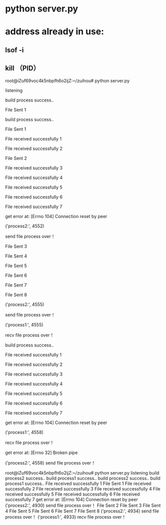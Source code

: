 # python server.py
# address already in use:
## lsof -i
## kill （PID）

root@iZuf69voc4k5nbpfh6o2ijZ:~/zuihou# python server.py 

listening

build process success..

File Sent 1

build process success..

File Sent 1

File received successfully 1

File received successfully 2

File Sent 2

File received successfully 3

File received successfully 4

File received successfully 5

File received successfully 6

File received successfully 7

get error at: [Errno 104] Connection reset by peer

('process2:', 4552)

send file process over！

File Sent 3

File Sent 4

File Sent 5

File Sent 6

File Sent 7

File Sent 8

('process2:', 4555)

send file process over！

('process1:', 4555)

recv file process over！

build process success..

File received successfully 1

File received successfully 2

File received successfully 3

File received successfully 4

File received successfully 5

File received successfully 6

File received successfully 7

get error at: [Errno 104] Connection reset by peer

('process1:', 4558)

recv file process over！

get error at: [Errno 32] Broken pipe

('process2:', 4558)
send file process over！


root@iZuf69voc4k5nbpfh6o2ijZ:~/zuihou# python server.py 
listening
build process2 success..
build process1 success..
build process2 success..
build process1 success..
File received successfully 1
File Sent 1
File received successfully 2
File received successfully 3
File received successfully 4
File received successfully 5
File received successfully 6
File received successfully 7
get error at: [Errno 104] Connection reset by peer
('process2:', 4930)
send file process over！
File Sent 2
File Sent 3
File Sent 4
File Sent 5
File Sent 6
File Sent 7
File Sent 8
('process2:', 4934)
send file process over！
('process1:', 4933)
recv file process over！
